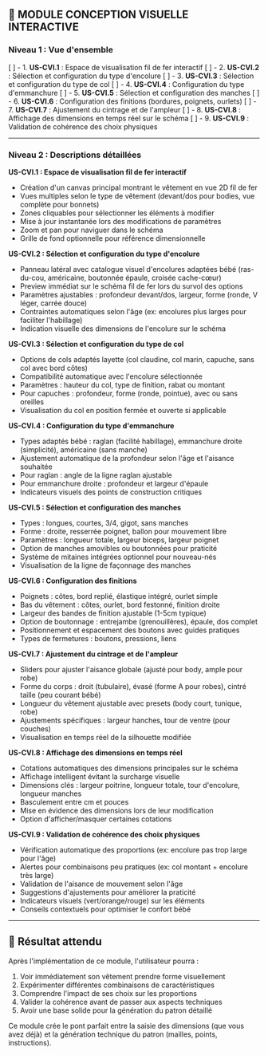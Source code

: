 ## 📐 **MODULE CONCEPTION VISUELLE INTERACTIVE**

### **Niveau 1 : Vue d'ensemble**

[ ] - 1. **US-CVI.1** : Espace de visualisation fil de fer interactif
[ ] - 2. **US-CVI.2** : Sélection et configuration du type d'encolure
[ ] - 3. **US-CVI.3** : Sélection et configuration du type de col
[ ] - 4. **US-CVI.4** : Configuration du type d'emmanchure
[ ] - 5. **US-CVI.5** : Sélection et configuration des manches
[ ] - 6. **US-CVI.6** : Configuration des finitions (bordures, poignets, ourlets)
[ ] - 7. **US-CVI.7** : Ajustement du cintrage et de l'ampleur
[ ] - 8. **US-CVI.8** : Affichage des dimensions en temps réel sur le schéma
[ ] - 9. **US-CVI.9** : Validation de cohérence des choix physiques

---

### **Niveau 2 : Descriptions détaillées**

**US-CVI.1 : Espace de visualisation fil de fer interactif**
- Création d'un canvas principal montrant le vêtement en vue 2D fil de fer
- Vues multiples selon le type de vêtement (devant/dos pour bodies, vue complète pour bonnets)
- Zones cliquables pour sélectionner les éléments à modifier
- Mise à jour instantanée lors des modifications de paramètres
- Zoom et pan pour naviguer dans le schéma
- Grille de fond optionnelle pour référence dimensionnelle

**US-CVI.2 : Sélection et configuration du type d'encolure**
- Panneau latéral avec catalogue visuel d'encolures adaptées bébé (ras-du-cou, américaine, boutonnée épaule, croisée cache-cœur)
- Preview immédiat sur le schéma fil de fer lors du survol des options
- Paramètres ajustables : profondeur devant/dos, largeur, forme (ronde, V léger, carrée douce)
- Contraintes automatiques selon l'âge (ex: encolures plus larges pour faciliter l'habillage)
- Indication visuelle des dimensions de l'encolure sur le schéma

**US-CVI.3 : Sélection et configuration du type de col**
- Options de cols adaptés layette (col claudine, col marin, capuche, sans col avec bord côtes)
- Compatibilité automatique avec l'encolure sélectionnée
- Paramètres : hauteur du col, type de finition, rabat ou montant
- Pour capuches : profondeur, forme (ronde, pointue), avec ou sans oreilles
- Visualisation du col en position fermée et ouverte si applicable

**US-CVI.4 : Configuration du type d'emmanchure**
- Types adaptés bébé : raglan (facilité habillage), emmanchure droite (simplicité), américaine (sans manche)
- Ajustement automatique de la profondeur selon l'âge et l'aisance souhaitée
- Pour raglan : angle de la ligne raglan ajustable
- Pour emmanchure droite : profondeur et largeur d'épaule
- Indicateurs visuels des points de construction critiques

**US-CVI.5 : Sélection et configuration des manches**
- Types : longues, courtes, 3/4, gigot, sans manches
- Forme : droite, resserrée poignet, ballon pour mouvement libre
- Paramètres : longueur totale, largeur biceps, largeur poignet
- Option de manches amovibles ou boutonnées pour praticité
- Système de mitaines intégrées optionnel pour nouveau-nés
- Visualisation de la ligne de façonnage des manches

**US-CVI.6 : Configuration des finitions**
- Poignets : côtes, bord replié, élastique intégré, ourlet simple
- Bas du vêtement : côtes, ourlet, bord festonné, finition droite
- Largeur des bandes de finition ajustable (1-5cm typique)
- Option de boutonnage : entrejambe (grenouillères), épaule, dos complet
- Positionnement et espacement des boutons avec guides pratiques
- Types de fermetures : boutons, pressions, liens

**US-CVI.7 : Ajustement du cintrage et de l'ampleur**
- Sliders pour ajuster l'aisance globale (ajusté pour body, ample pour robe)
- Forme du corps : droit (tubulaire), évasé (forme A pour robes), cintré taille (peu courant bébé)
- Longueur du vêtement ajustable avec presets (body court, tunique, robe)
- Ajustements spécifiques : largeur hanches, tour de ventre (pour couches)
- Visualisation en temps réel de la silhouette modifiée

**US-CVI.8 : Affichage des dimensions en temps réel**
- Cotations automatiques des dimensions principales sur le schéma
- Affichage intelligent évitant la surcharge visuelle
- Dimensions clés : largeur poitrine, longueur totale, tour d'encolure, longueur manches
- Basculement entre cm et pouces
- Mise en évidence des dimensions lors de leur modification
- Option d'afficher/masquer certaines cotations

**US-CVI.9 : Validation de cohérence des choix physiques**
- Vérification automatique des proportions (ex: encolure pas trop large pour l'âge)
- Alertes pour combinaisons peu pratiques (ex: col montant + encolure très large)
- Validation de l'aisance de mouvement selon l'âge
- Suggestions d'ajustements pour améliorer la praticité
- Indicateurs visuels (vert/orange/rouge) sur les éléments
- Conseils contextuels pour optimiser le confort bébé

---

## 🎯 **Résultat attendu**

Après l'implémentation de ce module, l'utilisateur pourra :
1. Voir immédiatement son vêtement prendre forme visuellement
2. Expérimenter différentes combinaisons de caractéristiques
3. Comprendre l'impact de ses choix sur les proportions
4. Valider la cohérence avant de passer aux aspects techniques
5. Avoir une base solide pour la génération du patron détaillé

Ce module crée le pont parfait entre la saisie des dimensions (que vous avez déjà) et la génération technique du patron (mailles, points, instructions).